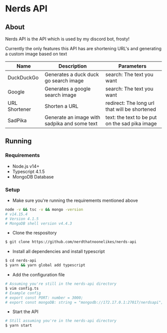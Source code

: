 # Nerds API

## About

<p>Nerds API is the API which is used by my discord bot, frosty!</p>
<p>Currently the only features this API has are shortening URL's and generating a custom image based on text</p>

| Name          | Description                                  | Parameters                                     |
| ------------- | -------------------------------------------- | ---------------------------------------------- |
| DuckDuckGo    | Generates a duck duck go search image        | search: The text you want                      |
| Google        | Generates a google search image              | search: The text you want                      |
| URL Shortener | Shorten a URL                                | redirect: The long url that will be shortened  |
| SadPika       | Generate an image with sadpika and some text | text: the text to be put on the sad pika image |

## Running

### Requirements

- Node.js v14+
- Typescript 4.1.5
- MongoDB Database

### Setup

- Make sure you're running the requirements mentioned above

```sh
node -v && tsc -v && mongo -version
# v14.15.4
# Version 4.1.5
# MongoDB shell version v4.4.3
```

- Clone the respository

```sh
$ git clone https://github.com/nerdthatnoonelikes/nerds-api
```

- Install all dependencies and install typescript

```sh
$ cd nerds-api
$ yarn && yarn global add typescript
```

- Add the configuration file

```sh
# Assuming you're still in the nerds-api directory
$ vim config.ts
# Example config
# export const PORT: number = 3000;
# export const mongoDB: string = "mongodb://172.17.0.1:27017/nerdsapi";
```

- Start the API

```sh
# Still assuming you're in the nerds-api directory
$ yarn start
```
